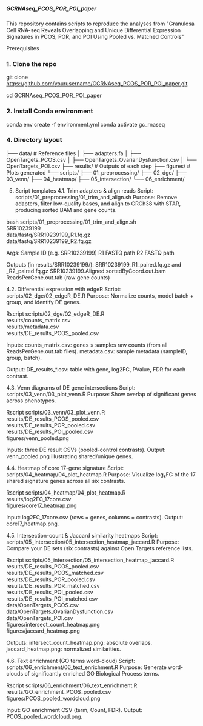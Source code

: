 ##### GCRNAseq_PCOS_POR_POI_paper
This repository contains scripts to reproduce the analyses from "Granulosa Cell RNA-seq Reveals Overlapping and Unique Differential Expression Signatures in PCOS, POR, and POI Using Pooled vs. Matched Controls"

Prerequisites

### 1. Clone the repo
git clone https://github.com/yourusername/GCRNAseq_PCOS_POR_POI_paper.git

cd GCRNAseq_PCOS_POR_POI_paper

### 2. Install Conda environment
conda env create -f environment.yml
conda activate gc_rnaseq

### 4. Directory layout
├── data/                  # Reference files
│   ├── adapters.fa
│   ├── OpenTargets_PCOS.csv
│   ├── OpenTargets_OvarianDysfunction.csv
│   └── OpenTargets_POI.csv
├── results/               # Outputs of each step
├── figures/               # Plots generated
└── scripts/
    ├── 01_preprocessing/
    ├── 02_dge/
    ├── 03_venn/
    ├── 04_heatmap/
    ├── 05_intersection/
    └── 06_enrichment/
    
5. Script templates
4.1. Trim adapters & align reads
Script: scripts/01_preprocessing/01_trim_and_align.sh
Purpose: Remove adapters, filter low-quality bases, and align to GRCh38 with STAR, producing sorted BAM and gene counts.

bash scripts/01_preprocessing/01_trim_and_align.sh \
  SRR10239199 \
  data/fastq/SRR10239199_R1.fq.gz \
  data/fastq/SRR10239199_R2.fq.gz

Args:
    Sample ID (e.g. SRR10239199)
    R1 FASTQ path
    R2 FASTQ path

Outputs (in results/SRR10239199/):
    SRR10239199_R1_paired.fq.gz and _R2_paired.fq.gz
    SRR10239199.Aligned.sortedByCoord.out.bam
    ReadsPerGene.out.tab (raw gene counts)

4.2. Differential expression with edgeR
Script: scripts/02_dge/02_edgeR_DE.R
Purpose: Normalize counts, model batch + group, and identify DE genes.

Rscript scripts/02_dge/02_edgeR_DE.R \
  results/counts_matrix.csv \
  results/metadata.csv \
  results/DE_results_PCOS_pooled.csv

Inputs:
    counts_matrix.csv: genes × samples raw counts (from all ReadsPerGene.out.tab files).
    metadata.csv: sample metadata (sampleID, group, batch).

Output:
    DE_results_*.csv: table with gene, log2FC, PValue, FDR for each contrast.

4.3. Venn diagrams of DE gene intersections
Script: scripts/03_venn/03_plot_venn.R
Purpose: Show overlap of significant genes across phenotypes.

Rscript scripts/03_venn/03_plot_venn.R \
  results/DE_results_PCOS_pooled.csv \
  results/DE_results_POR_pooled.csv \
  results/DE_results_POI_pooled.csv \
  figures/venn_pooled.png

Inputs: three DE result CSVs (pooled-control contrasts).
Output: venn_pooled.png illustrating shared/unique genes.

4.4. Heatmap of core 17-gene signature
Script: scripts/04_heatmap/04_plot_heatmap.R
Purpose: Visualize log₂FC of the 17 shared signature genes across all six contrasts.

Rscript scripts/04_heatmap/04_plot_heatmap.R \
  results/log2FC_17core.csv \
  figures/core17_heatmap.png

Input: log2FC_17core.csv (rows = genes, columns = contrasts).
Output: core17_heatmap.png.

4.5. Intersection-count & Jaccard similarity heatmaps
Script: scripts/05_intersection/05_intersection_heatmap_jaccard.R
Purpose: Compare your DE sets (six contrasts) against Open Targets reference lists.

Rscript scripts/05_intersection/05_intersection_heatmap_jaccard.R \
  results/DE_results_PCOS_pooled.csv \
  results/DE_results_PCOS_matched.csv \
  results/DE_results_POR_pooled.csv \
  results/DE_results_POR_matched.csv \
  results/DE_results_POI_pooled.csv \
  results/DE_results_POI_matched.csv \
  data/OpenTargets_PCOS.csv \
  data/OpenTargets_OvarianDysfunction.csv \
  data/OpenTargets_POI.csv \
  figures/intersect_count_heatmap.png \
  figures/jaccard_heatmap.png

Outputs:
    intersect_count_heatmap.png: absolute overlaps.
    jaccard_heatmap.png: normalized similarities.

4.6. Text enrichment (GO terms word-cloud)
Script: scripts/06_enrichment/06_text_enrichment.R
Purpose: Generate word-clouds of significantly enriched GO Biological Process terms.

Rscript scripts/06_enrichment/06_text_enrichment.R \
  results/GO_enrichment_PCOS_pooled.csv \
  figures/PCOS_pooled_wordcloud.png

Input: GO enrichment CSV (term, Count, FDR).
Output: PCOS_pooled_wordcloud.png.
